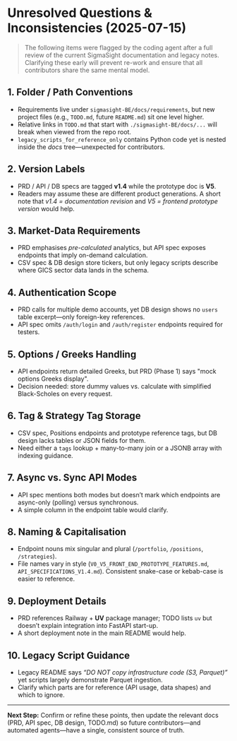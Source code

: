 # Unresolved Questions & Inconsistencies (2025-07-15)

> The following items were flagged by the coding agent after a full review of the current SigmaSight documentation and legacy notes.  Clarifying these early will prevent re-work and ensure that all contributors share the same mental model.

## 1. Folder / Path Conventions
- Requirements live under `sigmasight-BE/docs/requirements`, but new project files (e.g., `TODO.md`, future `README.md`) sit one level higher.
- Relative links in `TODO.md` that start with `./sigmasight-BE/docs/...` will break when viewed from the repo root.
- `legacy_scripts_for_reference_only` contains Python code yet is nested inside the *docs* tree—unexpected for contributors.

## 2. Version Labels
- PRD / API / DB specs are tagged **v1.4** while the prototype doc is **V5**.
- Readers may assume these are different product generations. A short note that *v1.4 = documentation revision* and *V5 = frontend prototype version* would help.

## 3. Market-Data Requirements
- PRD emphasises *pre-calculated* analytics, but API spec exposes endpoints that imply on-demand calculation.
- CSV spec & DB design store tickers, but only legacy scripts describe where GICS sector data lands in the schema.

## 4. Authentication Scope
- PRD calls for multiple demo accounts, yet DB design shows no `users` table excerpt—only foreign-key references.
- API spec omits `/auth/login` and `/auth/register` endpoints required for testers.

## 5. Options / Greeks Handling
- API endpoints return detailed Greeks, but PRD (Phase 1) says "mock options Greeks display".
- Decision needed: store dummy values vs. calculate with simplified Black-Scholes on every request.

## 6. Tag & Strategy Tag Storage
- CSV spec, Positions endpoints and prototype reference tags, but DB design lacks tables or JSON fields for them.
- Need either a `tags` lookup + many-to-many join or a JSONB array with indexing guidance.

## 7. Async vs. Sync API Modes
- API spec mentions both modes but doesn’t mark which endpoints are async-only (polling) versus synchronous.
- A simple column in the endpoint table would clarify.

## 8. Naming & Capitalisation
- Endpoint nouns mix singular and plural (`/portfolio`, `/positions`, `/strategies`).
- File names vary in style (`V0_V5_FRONT_END_PROTOTYPE_FEATURES.md`, `API_SPECIFICATIONS_V1.4.md`). Consistent snake-case or kebab-case is easier to reference.

## 9. Deployment Details
- PRD references Railway + **UV** package manager; TODO lists `uv` but doesn’t explain integration into FastAPI start-up.
- A short deployment note in the main README would help.

## 10. Legacy Script Guidance
- Legacy README says *“DO NOT copy infrastructure code (S3, Parquet)”* yet scripts largely demonstrate Parquet ingestion.
- Clarify which parts are for reference (API usage, data shapes) and which to ignore.

---

**Next Step:** Confirm or refine these points, then update the relevant docs (PRD, API spec, DB design, TODO.md) so future contributors—and automated agents—have a single, consistent source of truth.
